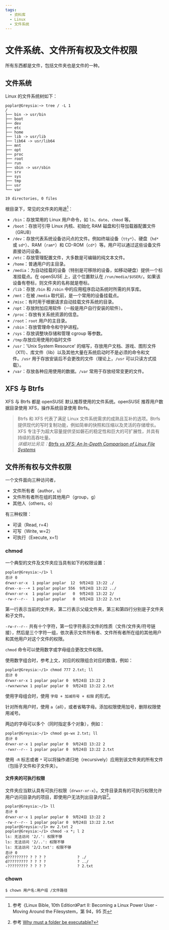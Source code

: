 ```yaml
---
tags:
  - 资料库
  - Linux
  - 文件系统
---
```


# 文件系统、文件所有权及文件权限

所有东西都是文件，包括文件夹也是文件的一种。

## 文件系统

Linux 的文件系统树如下：

```shell
poplar@Greysia:~> tree / -L 1
/
├── bin -> usr/bin
├── boot
├── dev
├── etc
├── home
├── lib -> usr/lib
├── lib64 -> usr/lib64
├── mnt
├── opt
├── proc
├── root
├── run
├── sbin -> usr/sbin
├── srv
├── sys
├── tmp
├── usr
└── var

19 directories, 0 files
```

根目录下，常见的文件夹的用途[^ref-fs]：

[^ref-fs]: 参考《Linux Bible, 10th Edition》Part II: Becoming a Linux Power User - Moving Around the Filesystem，第 94，95 页

- `/bin`：存放常用的 Linux 用户命令，如 `ls`、`date`、`chmod` 等。
- `/boot`：存放可引导 Linux 内核、初始化 RAM 磁盘和引导加载器配置文件（GRUB）
- `/dev`：存放代表系统设备访问点的文件。例如终端设备（`tty*`）、硬盘（`hd*` 或 `sd*`）、RAM（`ram*`）和 CD-ROM（`cd*`）等。用户可以通过这些设备文件直接访问设备。
- `/etc`：存放管理配置文件，大多数是可编辑的纯文本文件。
- `/home`：普通用户的主目录。
- `/media`：为自动挂载的设备（特别是可移除的设备，如移动硬盘）提供一个标准挂载点。在 openSUSE 上，这个位置默认在 `/run/media/$USER/`。如果该设备有卷标，则文件夹的名称就是卷标。
- `/lib`：存放 `/bin` 和 `/sbin` 中的应用程序启动系统时所需的共享库。
- `/mnt`：在被 `/media` 取代前，是一个常用的设备挂载点。
- `/misc`：有时用于根据请求自动挂载文件系统的目录。
- `/opt`：存放附加应用软件（一般是用户自行安装的软件）。
- `/proc`：存放有关系统资源的信息。
- `/root`：`root` 用户的主目录。
- `/sbin`：存放管理命令和守护进程。
- `/sys`：存放调整块存储和管理 cgroup 等参数。
- `/tmp`:存放应用使用的临时文件
- `/usr`：'Unix System Resource' 的缩写，存放用户文档、游戏、图形文件（X11）、库文件（lib）以及其他大量在系统启动时不是必须的命令和文件。`/usr` 用于存放安装后不会更改的文件（理论上，`/usr` 可以只读方式挂载）。
- `/var`：存放各种应用使用的数据。`/var` 常用于存放经常变更的文件。

## XFS 与 Btrfs

XFS 与 Btrfs 都是 openSUSE 默认推荐使用的文件系统。openSUSE 推荐用户数据目录使用 XFS，操作系统目录使用 Btrfs。

> Btrfs 和 XFS 代表了满足 Linux 文件系统需求的成熟且互补的选项。Btrfs 提供现代的写时复制功能，例如简单的快照和压缩以及灵活的存储增长。 XFS 专注于为超大容量提供坚如磐石的稳定性和巨大的可扩展性，并具有持续的高吞吐量。<br />
> <em>详细对比另见：[Btrfs vs XFS: An In-Depth Comparison of Linux File Systems](https://thelinuxcode.com/btrfs-vs-xfs-brief-comparison/)</em>

## 文件所有权与文件权限

一个文件面向三种访问者，

- 文件所有者（author，u）
- 文件所有者所在组的其他用户（group，g）
- 其他人（others，o）

有三种权限：

- 可读（Read, r=4）
- 可写（Write, w=2）
- 可执行（Execute, x=1）

### chmod

一个典型的文件及文件夹应当具有如下的权限设置：

```
poplar@Greysia:~/1> l
总计 0
drwxr-xr-x  1 poplar poplar  12  9月24日 13:22 ./
drwx--x---+ 1 poplar poplar 556  9月24日 13:22 ../
drwxr-xr-x  1 poplar poplar   0  9月24日 13:22 2/
-rw-r--r--  1 poplar poplar   0  9月24日 13:22 2.txt
```

第一行表示当前的文件夹，第二行表示父级文件夹，第三和第四行分别是子文件夹和子文件。

`-rw-r--r--` 共有十个字符，第一位字符表示文件的性质（文件/文件夹/符号链接），然后是三个字符一组，依次表示文件所有者、文件所有者所在组的其他用户和其他用户对这个文件的权限。

`chmod` 命令可以使用数字或字母组合更改文件权限。

使用数字组合时，参考上文，对应的权限组合对应的数值，例如：

```
poplar@Greysia:~/1> chmod 777 2.txt; ll
总计 0
drwxr-xr-x 1 poplar poplar 0  9月24日 13:22 2
-rwxrwxrwx 1 poplar poplar 0  9月24日 13:22 2.txt
```

使用字母组合时，使用 `字母 + 加减符号 + 权限` 的形式。

针对所有用户时，使用 `a`（all），或者省略字母。添加权限使用加号，删除权限使用减号。

两边的字母可以多个（同时指定多个对象），例如：

```
poplar@Greysia:~/1> chmod go-wx 2.txt; ll
总计 0
drwxr-xr-x 1 poplar poplar 0  9月24日 13:22 2
-rwxr--r-- 1 poplar poplar 0  9月24日 13:22 2.txt
```

使用 `-R` 标志或者 `*` 可以将操作递归地（recursively）应用到该文件夹的所有文件（包括子文件和子文件夹）。

#### 文件夹的可执行权限

文件夹应当默认具有可执行权限（`drwxr-xr-x`）。文件目录具有的可执行权限允许用户访问目录内的项目，即使用户无法列出目录内容[^ref-sur]。

[^ref-sur]: 参考 [Why must a folder be executable?](https://superuser.com/a/169418)

```
poplar@Greysia:~/1> ll
总计 0
drwxr-xr-x 1 poplar poplar 0  9月24日 13:22 2
-rw-r--r-- 1 poplar poplar 0  9月24日 13:22 2.txt
poplar@Greysia:~/1> mv 2.txt 2
poplar@Greysia:~/1> chmod -x *; l 2
ls: 无法访问 '2/.': 权限不够
ls: 无法访问 '2/..': 权限不够
ls: 无法访问 '2/2.txt': 权限不够
总计 0
d????????? ? ? ? ?              ? ./
d????????? ? ? ? ?              ? ../
-????????? ? ? ? ?              ? 2.txt
```

### chown

`$ chown 用户名:用户组 /文件路径`